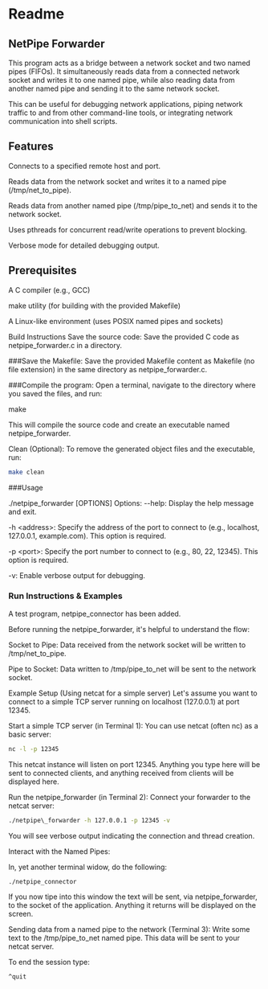 

# Readme
## NetPipe Forwarder

This program acts as a bridge between a network socket and two named pipes (FIFOs). It simultaneously reads data from a connected network socket and writes it to one named pipe, while also reading data from another named pipe and sending it to the same network socket.

This can be useful for debugging network applications, piping network traffic to and from other command-line tools, or integrating network communication into shell scripts.

## Features

Connects to a specified remote host and port.

Reads data from the network socket and writes it to a named pipe (/tmp/net\_to\_pipe).

Reads data from another named pipe (/tmp/pipe\_to\_net) and sends it to the network socket.

Uses pthreads for concurrent read/write operations to prevent blocking.

Verbose mode for detailed debugging output.
## Prerequisites

A C compiler (e.g., GCC)

make utility (for building with the provided Makefile)

A Linux-like environment (uses POSIX named pipes and sockets)

Build Instructions
Save the source code:
Save the provided C code as netpipe\_forwarder.c in a directory.

###Save the Makefile:
Save the provided Makefile content as Makefile (no file extension) in the same directory as netpipe\_forwarder.c.

###Compile the program:
Open a terminal, navigate to the directory where you saved the files, and run:

make

This will compile the source code and create an executable named netpipe\_forwarder.

Clean (Optional):
To remove the generated object files and the executable, run:

```bash
make clean
```
###Usage

./netpipe\_forwarder \[OPTIONS\]
Options:
\--help: Display the help message and exit.

\-h \<address\>: Specify the address of the port to connect to (e.g., localhost, 127.0.0.1, example.com). This option is required.

\-p \<port\>: Specify the port number to connect to (e.g., 80, 22, 12345). This option is required.

\-v: Enable verbose output for debugging.


### Run Instructions & Examples

A test program, netpipe_connector has been added.

Before running the netpipe_forwarder, it's helpful to understand the flow:

Socket to Pipe: Data received from the network socket will be written to /tmp/net_to_pipe.

Pipe to Socket: Data written to /tmp/pipe_to_net will be sent to the network socket.

Example Setup (Using netcat for a simple server)
Let's assume you want to connect to a simple TCP server running on localhost (127.0.0.1) at port 12345\.

Start a simple TCP server (in Terminal 1):
You can use netcat (often nc) as a basic server:

```bash
nc -l -p 12345
```

This netcat instance will listen on port 12345\. Anything you type here will be sent to connected clients, and anything received from clients will be displayed here.

Run the netpipe\_forwarder (in Terminal 2):
Connect your forwarder to the netcat server:

```bash
./netpipe\_forwarder -h 127.0.0.1 -p 12345 -v
```

You will see verbose output indicating the connection and thread creation.

Interact with the Named Pipes:

In, yet another terminal widow, do the following:
```bash
./netpipe_connector
```
If you now tipe into this window the text will be sent, via netpipe_forwarder, to the socket of the application.  Anything it returns will be displayed on the screen.

Sending data from a named pipe to the network (Terminal 3):
Write some text to the /tmp/pipe\_to\_net named pipe. This data will be sent to your netcat server.

To end the session type:

```bash
^quit
```



